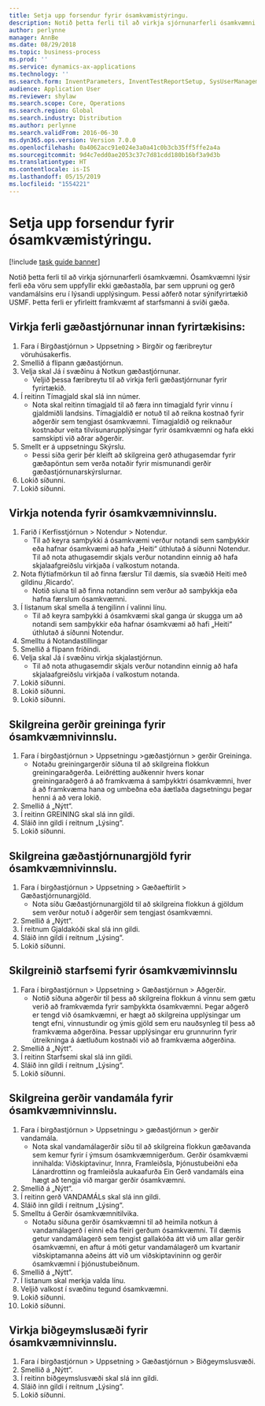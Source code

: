 ```yaml
---
title: Setja upp forsendur fyrir ósamkvæmistýringu.
description: Notið þetta ferli til að virkja sjórnunarferli ósamkvæmni.
author: perlynne
manager: AnnBe
ms.date: 08/29/2018
ms.topic: business-process
ms.prod: ''
ms.service: dynamics-ax-applications
ms.technology: ''
ms.search.form: InventParameters, InventTestReportSetup, SysUserManagement, SysUserSetup, InventTestDiagnosticType, InventTestMiscCharges, InventTestOperation, InventProblemType, InventProblemTypeSetup, InventQuarantineZone
audience: Application User
ms.reviewer: shylaw
ms.search.scope: Core, Operations
ms.search.region: Global
ms.search.industry: Distribution
ms.author: perlynne
ms.search.validFrom: 2016-06-30
ms.dyn365.ops.version: Version 7.0.0
ms.openlocfilehash: 0a4062acc91e024e3a0a41c0b3cb35ff5ffe2a4a
ms.sourcegitcommit: 9d4c7edd0ae2053c37c7d81cdd180b16bf3a9d3b
ms.translationtype: HT
ms.contentlocale: is-IS
ms.lasthandoff: 05/15/2019
ms.locfileid: "1554221"
---
```

# <a name="set-up-prerequisites-for-nonconformance-management"></a>Setja upp forsendur fyrir ósamkvæmistýringu.

[!include [task guide banner](../../includes/task-guide-banner.md)]

Notið þetta ferli til að virkja sjórnunarferli ósamkvæmni. Ósamkvæmni lýsir ferli eða vöru sem uppfyllir ekki gæðastaðla, þar sem uppruni og gerð vandamálsins eru í lýsandi upplýsingum. Þessi aðferð notar sýnifyrirtækið USMF. Þetta ferli er yfirleitt framkvæmt af starfsmanni á sviði gæða.


## <a name="enable-quality-management-processes-within-the-company"></a>Virkja ferli gæðastjórnunar innan fyrirtækisins:
1. Fara í Birgðastjórnun > Uppsetning > Birgðir og færibreytur vöruhúsakerfis.
2. Smellið á flipann gæðastjórnun.
3. Velja skal Já í svæðinu á Notkun gæðastjórnunar.
    * Veljið þessa færibreytu til að virkja ferli gæðastjórnunar fyrir fyrirtækið.  
4. Í reitinn Tímagjald skal slá inn númer.
    * Nota skal reitinn tímagjald til að færa inn tímagjald fyrir vinnu í gjaldmiðli landsins. Tímagjaldið er notuð til að reikna kostnað fyrir aðgerðir sem tengjast ósamkvæmni. Tímagjaldið og reiknaður kostnaður veita tilvísunarupplýsingar fyrir ósamkvæmni og hafa ekki samskipti við aðrar aðgerðir.  
5. Smellt er á uppsetningu Skýrslu.
    * Þessi síða gerir þér kleift að skilgreina gerð athugasemdar fyrir gæðapöntun sem verða notaðir fyrir mismunandi gerðir gæðastjórnunarskýrslurnar.  
6. Lokið síðunni.
7. Lokið síðunni.

## <a name="enable-user-for-nonconformance-processing"></a>Virkja notenda fyrir ósamkvæmnivinnslu.
1. Farið í Kerfisstjórnun > Notendur > Notendur.
    * Til að keyra samþykki á ósamkvæmi verður notandi sem samþykkir eða hafnar ósamkvæmi að hafa „Heiti“ úthlutað á síðunni Notendur. Til að nota athugasemdir skjals verður notandinn einnig að hafa skjalaafgreiðslu virkjaða í valkostum notanda.  
2. Nota flýtiafmörkun til að finna færslur Til dæmis, sía svæðið Heiti með gildinu ‚Ricardo'.
    * Notið síuna til að finna notandinn sem verður að samþykkja eða hafna færslum ósamkvæmni.  
3. Í listanum skal smella á tengilinn í valinni línu.
    * Til að keyra samþykki á ósamkvæmi skal ganga úr skugga um að notandi sem samþykkir eða hafnar ósamkvæmi að hafi „Heiti“ úthlutað á síðunni Notendur.  
4. Smelltu á Notandastillingar
5. Smellið á flipann fríðindi.
6. Velja skal Já í svæðinu virkja skjalastjórnun.
    * Til að nota athugasemdir skjals verður notandinn einnig að hafa skjalaafgreiðslu virkjaða í valkostum notanda.  
7. Lokið síðunni.
8. Lokið síðunni.
9. Lokið síðunni.

## <a name="define-diagnostic-types-for-nonconformance-processing"></a>Skilgreina gerðir greininga fyrir ósamkvæmnivinnslu.
1. Fara í birgðastjórnun > Uppsetningu >gæðastjórnun > gerðir Greininga.
    * Notaðu greiningargerðir  síðuna til að skilgreina flokkun greiningaraðgerða. Leiðrétting auðkennir hvers konar greiningaraðgerð á að framkvæma á samþykktri ósamkvæmni, hver á að framkvæma hana og umbeðna eða áætlaða dagsetningu þegar henni á að vera lokið.  
2. Smellið á „Nýtt“.
3. Í reitinn GREINING skal slá inn gildi.
4. Sláið inn gildi í reitnum „Lýsing“.
5. Lokið síðunni.

## <a name="define-quality-charges-for-nonconformance-processing"></a>Skilgreina gæðastjórnunargjöld fyrir ósamkvæmnivinnslu.
1. Fara í birgðastjórnun > Uppsetning > Gæðaeftirlit > Gæðastjórnunargjöld.
    * Nota síðu Gæðastjórnunargjöld til að skilgreina flokkun á gjöldum sem verður notuð í aðgerðir sem tengjast ósamkvæmni.  
2. Smellið á „Nýtt“.
3. Í reitnum Gjaldakóði skal slá inn gildi.
4. Sláið inn gildi í reitnum „Lýsing“.
5. Lokið síðunni.

## <a name="define-the-operations-for-nonconformance-processing"></a>Skilgreinið starfsemi fyrir ósamkvæmivinnslu
1. Fara í birgðastjórnun > Uppsetning > Gæðastjórnun > Aðgerðir.
    * Notið síðuna aðgerðir til þess að skilgreina flokkun á vinnu sem gætu verið að framkvæmda fyrir samþykkta ósamkvæmni. Þegar aðgerð er tengd við ósamkvæmni, er hægt að skilgreina upplýsingar um tengt efni, vinnustundir og ýmis gjöld sem eru nauðsynleg til þess að framkvæma aðgerðina. Þessar upplýsingar eru grunnurinn fyrir útreikninga á áætluðum kostnaði við að framkvæma aðgerðina.  
2. Smellið á „Nýtt“.
3. Í reitinn Starfsemi skal slá inn gildi.
4. Sláið inn gildi í reitnum „Lýsing“.
5. Lokið síðunni.

## <a name="define-problem-types-for-nonconformance-processing"></a>Skilgreina gerðir vandamála fyrir ósamkvæmnivinnslu.
1. Fara í birgðastjórnun > Uppsetningu > gæðastjórnun > gerðir vandamála.
    * Nota skal vandamálagerðir síðu til að skilgreina flokkun gæðavanda sem kemur fyrir í ýmsum ósamkvæmnigerðum. Gerðir ósamkvæmi innihalda: Viðskiptavinur, Innra, Framleiðsla, Þjónustubeiðni  eða Lánardrottinn og framleiðsla aukaafurða Ein Gerð vandamáls eina hægt að tengja við margar gerðir ósamkvæmni.  
2. Smellið á „Nýtt“.
3. Í reitinn gerð VANDAMÁLs skal slá inn gildi.
4. Sláið inn gildi í reitnum „Lýsing“.
5. Smelltu á Gerðir ósamkvæmnitilvika.
    * Notaðu síðuna gerðir ósamkvæmni til að heimila notkun á vandamálagerð í einni eða fleiri gerðum ósamkvæmni. Til dæmis getur vandamálagerð sem tengist gallakóða átt við um allar gerðir ósamkvæmni, en aftur á móti getur vandamálagerð um kvartanir viðskiptamanna aðeins átt við um viðskiptavininn og gerðir ósamkvæmni í þjónustubeiðnum.  
6. Smellið á „Nýtt“.
7. Í listanum skal merkja valda línu.
8. Veljið valkost í svæðinu tegund ósamkvæmni.
9. Lokið síðunni.
10. Lokið síðunni.

## <a name="define-quarantine-zones-for-nonconformance-processing"></a>Virkja biðgeymslusæði fyrir ósamkvæmnivinnslu.
1. Fara í birgðastjórnun > Uppsetning > Gæðastjórnun > Biðgeymslusvæði.
2. Smellið á „Nýtt“.
3. Í reitinn biðgeymslusvæði skal slá inn gildi.
4. Sláið inn gildi í reitnum „Lýsing“.
5. Lokið síðunni.

